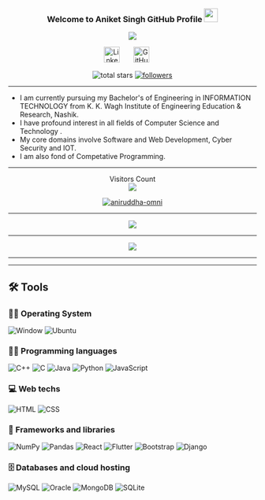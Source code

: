 
<h3 align="center" >
  Welcome to Aniket Singh GitHub Profile
  <img src="https://media.giphy.com/media/hvRJCLFzcasrR4ia7z/giphy.gif" width="28">
</h3>
<p align="center">
  <a href="https://github.com/DenverCoder1/readme-typing-svg"><img src="https://readme-typing-svg.herokuapp.com/?lines=A%20Competative%20Coding%20Enthusiast;Second%20Year%20Student%20at%20SPPU;Always%20learning%20new%20things&font=Fira%20Code&center=true&width=440&height=45&color=99B2DD&vCenter=true&size=22"></a>
</p>
<p align="center">
  <a href="https://www.linkedin.com/in/aniketsingh144/"><img width="32px" alt="LinkedIn" title="LinkedIn" src="https://camo.githubusercontent.com/c8a9c5b414cd812ad6a97a46c29af67239ddaeae08c41724ff7d945fb4c047e5/68747470733a2f2f6564656e742e6769746875622e696f2f537570657254696e7949636f6e732f696d616765732f7376672f6c696e6b6564696e2e737667"/></a>
  &#8287;&#8287;&#8287;&#8287;&#8287; 
  <a href="https://github.com/aniketsingh10"><img width="32px" alt="GitHub" title="GitHub" src="https://camo.githubusercontent.com/b079fe922f00c4b86f1b724fbc2e8141c468794ce8adbc9b7456e5e1ad09c622/68747470733a2f2f6564656e742e6769746875622e696f2f537570657254696e7949636f6e732f696d616765732f7376672f6769746875622e737667"/></a>
  &#8287;&#8287;&#8287;&#8287;&#8287;   
</p>


<p align="center">
  <a >
    <img alt="total stars" title="Total stars on GitHub" src="https://custom-icon-badges.herokuapp.com/badge/dynamic/json?logo=star&color=55960c&labelColor=488207&label=Stars&style=for-the-badge&query=%24.stars&url=https://api.github-star-counter.workers.dev/user/aniketsingh10"/></a>
    <a href="https://github.com/aniketsingh10?tab=followers">
    <img alt="followers" title="Follow me on Github" src="https://custom-icon-badges.herokuapp.com/github/followers/aniketsingh?color=236ad3&labelColor=1155ba&style=for-the-badge&logo=person-add&label=Follow&logoColor=white"/></a>
</p>

  
  ------------------------------
- I am currently pursuing my Bachelor's of Engineering in INFORMATION TECHNOLOGY from K. K. Wagh Institute of Engineering Education & Research, Nashik.
- I have profound interest in all fields of Computer Science and Technology .
- My core domains involve Software and Web Development, Cyber Security and IOT.
- I am also fond of Competative Programming.

--------------------------------
<p align="center"> 
  Visitors Count<br>
  <img src="https://profile-counter.glitch.me/aniketsingh10/count.svg" />
</p>

<p align="center"> <a href="https://github.com/ryo-ma/github-profile-trophy"><img src="https://github-profile-trophy.vercel.app/?username=aniketsingh10" alt="aniruddha-omni" /></a> </p>

 -------------------------------
 <p align="center">
  <img src="https://github-readme-stats.vercel.app/api?username=aniketsingh10&&show_icons=true&title_color=ffffff&icon_color=bb2acf&text_color=daf7dc&bg_color=151515">
</p>

--------------------------------
<p align="center">
  <img src="https://github-readme-stats.vercel.app/api/top-langs/?username=aniketsingh10&&show_icons=true&title_color=ffffff&icon_color=bb2acf&text_color=daf7dc&bg_color=151515">
</p>

--------------------------------
<!-- <h3 align="center">Connect with me :</h3>
<p align="center">
<a href="https://linkedin.com/in/aniketsingh144" target="blank"><img align="center" src="https://raw.githubusercontent.com/rahuldkjain/github-profile-readme-generator/master/src/images/icons/Social/linked-in-alt.svg" alt="aniketsingh144" height="30" width="40" /></a>
<a href="https://www.codechef.com/users/aniket_7841" target="blank"><img align="center" src="https://cdn.jsdelivr.net/npm/simple-icons@3.1.0/icons/codechef.svg" alt="aniket_7841" height="30" width="40" /></a>
<a href="https://instagram.com/_aniket._.king_" target="blank"><img align="center" src="https://raw.githubusercontent.com/rahuldkjain/github-profile-readme-generator/master/src/images/icons/Social/instagram.svg" alt="_aniket._.king_" height="30" width="40" /></a>
</p> -->

--------------------------------
## 🛠️ Tools

### 👨‍💻 Operating System
<p>
 
  <img alt="Window" src="https://img.shields.io/badge/Windows-0078D6?style=for-the-badge&logo=windows&logoColor=white">
  <img alt="Ubuntu" src="https://img.shields.io/badge/Ubuntu-E95420?style=for-the-badge&logo=ubuntu&logoColor=white">
</p>

### 👨‍💻 Programming languages
<p>
  <img alt="C++" src="https://img.shields.io/badge/C%2B%2B-00599C?style=for-the-badge&logo=c%2B%2B&logoColor=white">
  <img alt="C" src="https://img.shields.io/badge/C-00599C?style=for-the-badge&logo=c&logoColor=white">
  <img alt="Java" src="https://img.shields.io/badge/Java-ED8B00?style=for-the-badge&logo=java&logoColor=white">
  <img alt="Python" src="https://img.shields.io/badge/Python-3776AB?style=for-the-badge&logo=python&logoColor=white">
  <img alt="JavaScript" src="https://img.shields.io/badge/JavaScript-F7DF1E?style=for-the-badge&logo=javascript&logoColor=black">
</p>

### 💻 Web techs

<p>
  <img alt="HTML" src="https://img.shields.io/badge/HTML-239120?style=for-the-badge&logo=html5&logoColor=white">
  <img alt="CSS" src="https://img.shields.io/badge/CSS-239120?&style=for-the-badge&logo=css3&logoColor=white">
</p>

### 🧰 Frameworks and libraries

<p>
  <img alt="NumPy" src="https://img.shields.io/badge/Numpy-013243.svg?logo=numpy&logoColor=white">
  <img alt="Pandas" src="https://img.shields.io/badge/Pandas-150458.svg?logo=pandas&logoColor=white">
  <img alt="React" src="https://img.shields.io/badge/React-20232A?style=for-the-badge&logo=react&logoColor=61DAFB">
  <img alt="Flutter" src="https://img.shields.io/badge/Flutter-02569B?style=for-the-badge&logo=flutter&logoColor=white">
  <img alt="Bootstrap" src="https://img.shields.io/badge/Bootstrap-7952B3.svg?logo=bootstrap&logoColor=white">
  <img alt="Django" src="https://img.shields.io/badge/Django-092E20?style=for-the-badge&logo=django&logoColor=white">
</p>

### 🗄️ Databases and cloud hosting

<p>
  <img alt="MySQL" src="https://img.shields.io/badge/MySQL-00000F?style=for-the-badge&logo=mysql&logoColor=white">
  <img alt="Oracle" src ="https://img.shields.io/badge/Oracle-F00000.svg?logo=oracle&logoColor=white">
  <img alt="MongoDB" src ="https://img.shields.io/badge/MongoDB-4EA94B?style=for-the-badge&logo=mongodb&logoColor=white">
  <img alt="SQLite" src="https://img.shields.io/badge/SQLite-07405E?style=for-the-badge&logo=sqlite&logoColor=white">
</p>


